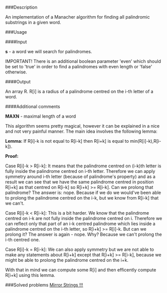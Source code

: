 ###Description

An implementation of a Manacher algorithm for finding all palindromic
substrings in a given word. 

###Usage

####Input

<b>s</b> - a word we will search for palindromes.

IMPORTANT!
There is an additional boolean parameter 'even' which should be set to 'true' in order
to find a palindromes with even length or 'false' otherwise. 


####Output

An array R. R[i] is a radius of a palindrome centred on the i-th letter of a word. 

####Additional comments

<b>MAXN</b> - maximal length of a word<br>

This algorithm seems pretty magical, however it can be explained in a nice and 
not very painful manner. The main idea involves the following lemma:

<b>Lemma:</b>
If R[i]-k is not equal to R[i-k] then R[i+k] is equal to min(R[i]-k),R[i-k]).

<b>Proof:</b>

Case R[i]-k > R[i-k]:
	It means that the palindrome centred on (i-k)th letter is fully inside
	the palindrome centred on i-th letter. Therefore we can apply symmetry around i-th
	letter (because of palindrome's property) and as a result we can see that
	we have the same palindrome centred in position R[i+k] as that centred on R[i-k] so
	R[i+k] >= R[i-k]. Can we prolong that palindrome? The answer is: nope. Because if we do
	we would've been able to prolong  the palindrome centred on the i-k, 
	but we know from R[i-k] that we can't. 

Case R[i]-k < R[i-k]:
	This is a bit harder. We know that the palindrome centred on i-k are not fully inside 
	the palindrome centred on i. Therefore we can reflect only that part of an i-k centred 
	palindrome which lies inside a palindrome centred on the i-th letter, so R[i+k] >=  R[i]-k.
	But can we prolong it? The answer is again - nope. Why? Because we can't prolong
	the i-th centred one.

Case R[i]-k = R[i-k]:
	We can also apply symmetry but we are not able to make any statements about R[i+k]
	except that R[i+k] >= R[i-k], because we might be able to prolong the palindrome
	centred on the i+k.

With that in mind we can compute some R[i] and then efficently compute R[i+k]
using this lemma.  

###Solved problems
[Mirror Strings !!!](http://www.spoj.com/problems/MSUBSTR/)
